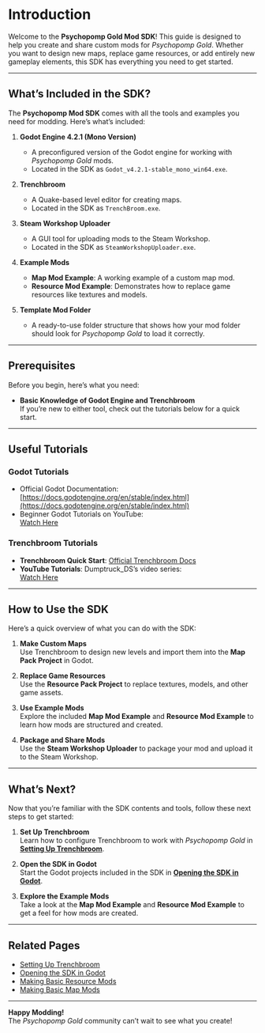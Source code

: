 # Introduction

Welcome to the **Psychopomp Gold Mod SDK**! This guide is designed to help you create and share custom mods for *Psychopomp Gold*. Whether you want to design new maps, replace game resources, or add entirely new gameplay elements, this SDK has everything you need to get started.

---

## What’s Included in the SDK?

The **Psychopomp Mod SDK** comes with all the tools and examples you need for modding. Here’s what’s included:

1. **Godot Engine 4.2.1 (Mono Version)**  
   - A preconfigured version of the Godot engine for working with *Psychopomp Gold* mods.  
   - Located in the SDK as `Godot_v4.2.1-stable_mono_win64.exe`.

2. **Trenchbroom**  
   - A Quake-based level editor for creating maps.  
   - Located in the SDK as `TrenchBroom.exe`.

3. **Steam Workshop Uploader**  
   - A GUI tool for uploading mods to the Steam Workshop.  
   - Located in the SDK as `SteamWorkshopUploader.exe`.

4. **Example Mods**  
   - **Map Mod Example**: A working example of a custom map mod.  
   - **Resource Mod Example**: Demonstrates how to replace game resources like textures and models.

5. **Template Mod Folder**  
   - A ready-to-use folder structure that shows how your mod folder should look for *Psychopomp Gold* to load it correctly.

---

## Prerequisites

Before you begin, here’s what you need:

- **Basic Knowledge of Godot Engine and Trenchbroom**  
   If you’re new to either tool, check out the tutorials below for a quick start.

---

## Useful Tutorials

### Godot Tutorials
- Official Godot Documentation: [https://docs.godotengine.org/en/stable/index.html](https://docs.godotengine.org/en/stable/index.html)
- Beginner Godot Tutorials on YouTube:  
  [Watch Here](https://www.youtube.com/results?search_query=godot+tutorials+beginner)

### Trenchbroom Tutorials
- **Trenchbroom Quick Start**: [Official Trenchbroom Docs](https://trenchbroom.github.io/docs/)
- **YouTube Tutorials**: Dumptruck_DS’s video series:  
  [Watch Here](https://youtu.be/gONePWocbqA)

---

## How to Use the SDK

Here’s a quick overview of what you can do with the SDK:

1. **Make Custom Maps**  
   Use Trenchbroom to design new levels and import them into the **Map Pack Project** in Godot.

2. **Replace Game Resources**  
   Use the **Resource Pack Project** to replace textures, models, and other game assets.

3. **Use Example Mods**  
   Explore the included **Map Mod Example** and **Resource Mod Example** to learn how mods are structured and created.

4. **Package and Share Mods**  
   Use the **Steam Workshop Uploader** to package your mod and upload it to the Steam Workshop.

---

## What’s Next?

Now that you’re familiar with the SDK contents and tools, follow these next steps to get started:

1. **Set Up Trenchbroom**  
   Learn how to configure Trenchbroom to work with *Psychopomp Gold* in **[Setting Up Trenchbroom](../setting_up_trenchbroom.md)**.

2. **Open the SDK in Godot**  
   Start the Godot projects included in the SDK in **[Opening the SDK in Godot](../opening_sdk_godot.md)**.

3. **Explore the Example Mods**  
   Take a look at the **Map Mod Example** and **Resource Mod Example** to get a feel for how mods are created.

---

## Related Pages
- [Setting Up Trenchbroom](../setting_up_trenchbroom.md)  
- [Opening the SDK in Godot](../opening_sdk_godot.md)  
- [Making Basic Resource Mods](../making_resource_mods.md)
- [Making Basic Map Mods](../making_map_mods.md)

---

**Happy Modding!**  
The *Psychopomp Gold* community can’t wait to see what you create!
